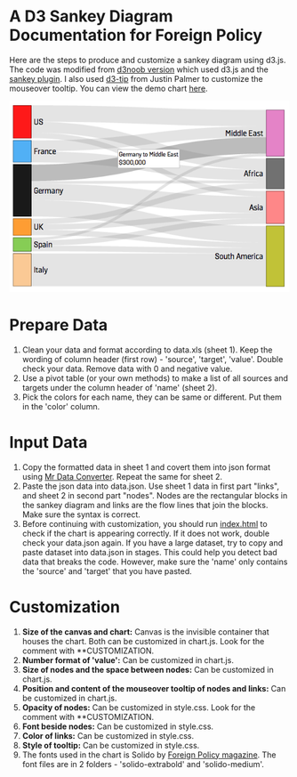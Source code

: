 A D3 Sankey Diagram Documentation for Foreign Policy
====================
Here are the steps to produce and customize a sankey diagram using d3.js. The code was modified from <a href="https://gist.github.com/d3noob/5015397">d3noob version</a> which used d3.js and the <a href="https://github.com/d3/d3-plugins/tree/master/sankey">sankey plugin</a>. I also used <a href="https://github.com/Caged/d3-tip">d3-tip</a> from Justin Palmer to customize the mouseover tooltip.
You can view the demo chart <a href="http://kuangkeng.github.io/keng-data-journalism/sankey-demo/index.html">here</a>.

<img src="screencap.png">

Prepare Data
====================
<ol>
 <li>Clean your data and format according to data.xls (sheet 1). Keep the wording of column header (first row) - 'source', 'target', 'value'. Double check your data. Remove data with 0 and negative value. </li>
 <li>Use a pivot table (or your own methods) to make a list of all sources and targets under the column header of 'name' (sheet 2).</li>
 <li>Pick the colors for each name, they can be same or different. Put them in the 'color' column.</li>
</ol>  

Input Data
====================
<ol>
 <li>Copy the formatted data in sheet 1 and covert them into json format using <a href="http://shancarter.github.io/mr-data-converter/">Mr Data Converter</a>. Repeat the same for sheet 2.</li>
 <li>Paste the json data into data.json. Use sheet 1 data in first part "links", and sheet 2 in second part "nodes". Nodes are the rectangular blocks in the sankey diagram and links are the flow lines that join the blocks. Make sure the syntax is correct.</li>
 <li>Before continuing with customization, you should run <a href="http://kuangkeng.github.io/keng-data-journalism/sankey-demo/index.html">index.html</a> to check if the chart is appearing correctly. If it does not work, double check your data.json again. If you have a large dataset, try to copy and paste dataset into data.json in stages. This could help you detect bad data that breaks the code. However, make sure the 'name' only contains the 'source' and 'target' that you have pasted.</li>
</ol>

Customization
====================
<ol>
 <li><strong>Size of the canvas and chart:</strong> Canvas is the invisible container that houses the chart. Both can be customized in chart.js. Look for the comment with **CUSTOMIZATION.</li>
 <li><strong>Number format of 'value':</strong> Can be customized in chart.js.</li>
 <li><strong>Size of nodes and the space between nodes:</strong> Can be customized in chart.js.</li>
 <li><strong>Position and content of the mouseover tooltip of nodes and links:</strong> Can be customized in chart.js.</li>
 <li><strong>Opacity of nodes:</strong> Can be customized in style.css. Look for the comment with **CUSTOMIZATION.</li>
 <li><strong>Font beside nodes:</strong> Can be customized in style.css.</li>
 <li><strong>Color of links:</strong> Can be customized in style.css.</li>
 <li><strong>Style of tooltip:</strong> Can be customized in style.css.</li>
 <li>The fonts used in the chart is Solido by <a href="http://www.foreignpolicy.com/">Foreign Policy magazine</a>. The font files are in 2 folders - 'solido-extrabold' and 'solido-medium'.</li>
</ol>  


